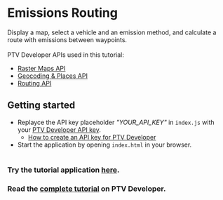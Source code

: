 # Emissions Routing
Display a map, select a vehicle and an emission method, and calculate a route with emissions between waypoints.</br>
</br>
PTV Developer APIs used in this tutorial:
- <a href="https://developer.myptv.com/Documentation/Raster%20Maps%20API/QuickStart.htm" target="_blank">Raster Maps API</a>
- <a href="https://developer.myptv.com/Documentation/Geocoding%20API/QuickStart.htm" target="_blank">Geocoding &amp; Places API</a>
- <a href="https://developer.myptv.com/Documentation/Routing%20API/QuickStart.htm" target="_blank">Routing API</a>

## Getting started
- Replayce the API key placeholder *"YOUR_API_KEY"* in `index.js` with your <a href="https://myptv.com/developer" target="_blank">PTV Developer API key</a>.
  - <a href="https://developer.myptv.com/Tutorials.htm" target="_blank">How to create an API key for PTV Developer</a>
- Start the application by opening `index.html` in your browser.
#
### Try the tutorial application <a href="https://developer-applications.myptv.com/Tutorials/Routing/Emissions-Routing/index.html" target="_blank">here</a>.
### Read the <a href="https://developer.myptv.com/Tutorials/Routing/Emissions%20Routing/Emissions%20Routing.htm" target="_blank">complete tutorial</a> on PTV Developer.
